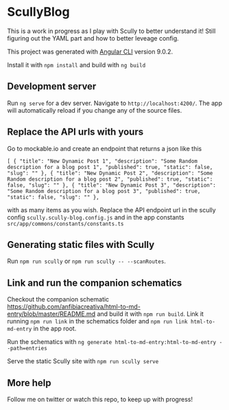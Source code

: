 # ScullyBlog
This is a work in progress as I play with Scully to better understand it!
Still figuring out the YAML part and how to better leveage config.

This project was generated with [Angular CLI](https://github.com/angular/angular-cli) version 9.0.2.

Install it with `npm install` and build with `ng build`

## Development server

Run `ng serve` for a dev server. Navigate to `http://localhost:4200/`. The app will automatically reload if you change any of the source files.

## Replace the API urls with yours

Go to mockable.io and create an endpoint that returns a json like this

`[
    {
     "title": "New Dynamic Post 1",
     "description": "Some Random description for a blog post 1",
     "published": true,
     "static": false,
     "slug": ""
    },
    {
     "title": "New Dynamic Post 2",
     "description": "Some Random description for a blog post 2",
     "published": true,
     "static": false,
     "slug": ""
    },
    {
     "title": "New Dynamic Post 3",
     "description": "Some Random description for a blog post 3",
     "published": true,
     "static": false,
     "slug": ""
    },
    `

with as many items as you wish.
Replace the API endpoint url in the scully config `scully.scully-blog.config.js` and in the app constants `src/app/commons/constants/constants.ts`

## Generating static files with Scully

Run `npm run scully` or `npm run scully -- --scanRoutes`.

## Link and run the companion schematics

Checkout the companion schematic 
https://github.com/anfibiacreativa/html-to-md-entry/blob/master/README.md
and build it with `npm run build`. Link it running `npm run link` in the schematics folder and `npm run link html-to-md-entry` in the app root.

Run the schematics with `ng generate html-to-md-entry:html-to-md-entry --path=entries`

Serve the static Scully site with `npm run scully serve`

## More help

Follow me on twitter or watch this repo, to keep up with progress!
